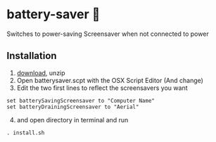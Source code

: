 # battery-saver 🔋
Switches to power-saving Screensaver when not connected to power

## Installation
1. [download](https://github.com/meodai/battery-saver/archive/master.zip), unzip 
2. Open batterysaver.scpt with the OSX Script Editor (And change)
3. Edit the two first lines to reflect the screensavers you want
```applescript
set batterySavingScreensaver to "Computer Name"
set batteryDrainingScreensaver to "Aerial"
```
4. and open directory in terminal and run
  ```
  . install.sh
  ```
